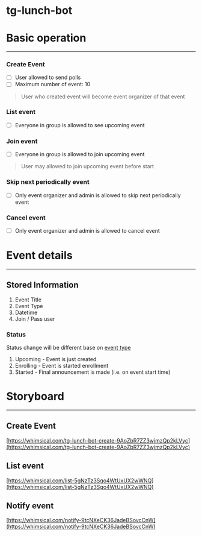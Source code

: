 # tg-lunch-bot

# Basic operation

---

### Create Event

- [ ]  User allowed to send polls
- [ ]  Maximum number of event: 10

> User who created event will become event organizer of that event
> 

### List event

- [ ]  Everyone in group is allowed to see upcoming event

### Join event

- [ ]  Everyone in group is allowed to join upcoming event

> User may allowed to join upcoming event before start
> 

### Skip next periodically event

- [ ]  Only event organizer and admin is allowed to skip next periodically event

### Cancel event

- [ ]  Only event organizer and admin is allowed to cancel event

# Event details

---

## Stored Information

1. Event Title
2. Event Type
3. Datetime
4. Join / Pass user

### Status

Status change will be different base on [event type](tg-lunch-bot%20f8676ffb407e4f60a465f4dd9dcc5c62.md)

1. Upcoming - Event is just created
2. Enrolling - Event is started enrollment
3. Started - Final announcement is made (i.e. on event start time)

# Storyboard

---

## Create Event

[https://whimsical.com/tg-lunch-bot-create-9AoZbR7ZZ3wjmzQp2kLVyc](https://whimsical.com/tg-lunch-bot-create-9AoZbR7ZZ3wjmzQp2kLVyc)

## List event

[https://whimsical.com/list-5gNzTz3Sgo4WtUxUX2wWNQ](https://whimsical.com/list-5gNzTz3Sgo4WtUxUX2wWNQ)

## Notify event

[https://whimsical.com/notify-9tcNXeCK36JadeBSovcCnW](https://whimsical.com/notify-9tcNXeCK36JadeBSovcCnW)